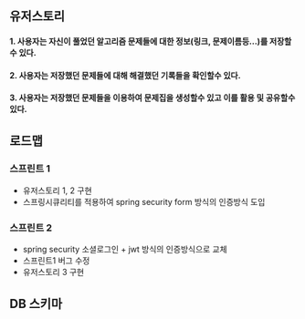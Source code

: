 

## 유저스토리
#### 1. 사용자는 자신이 풀었던 알고리즘 문제들에 대한 정보(링크, 문제이름등...)를 저장할수 있다.
#### 2. 사용자는 저장했던 문제들에 대해 해결했던 기록들을 확인할수 있다.
#### 3. 사용자는 저장했던 문제들을 이용하여 문제집을 생성할수 있고 이를 활용 및 공유할수 있다.

## 로드맵
### 스프린트 1
- 유저스토리 1, 2 구현
- 스프링시큐리티를 적용하여 spring security form 방식의 인증방식 도입
### 스프린트 2
- spring security 소셜로그인 + jwt 방식의 인증방식으로 교체
- 스프린트1 버그 수정
- 유저스토리 3 구현

## DB 스키마 
